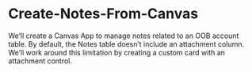 # Create-Notes-From-Canvas
We’ll create a Canvas App to manage notes related to an OOB account table. By default, the Notes table doesn’t include an attachment column. We’ll work around this limitation by creating a custom card with an attachment control.
